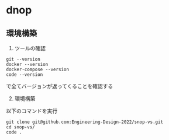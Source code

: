# dnop

## 環境構築
1. ツールの確認
```
git --version
docker --version
docker-compose --version
code --version
```
で全てバージョンが返ってくることを確認する

2. 環境構築

以下のコマンドを実行
```
git clone git@github.com:Engineering-Design-2022/snop-vs.git
cd snop-vs/
code .
```

